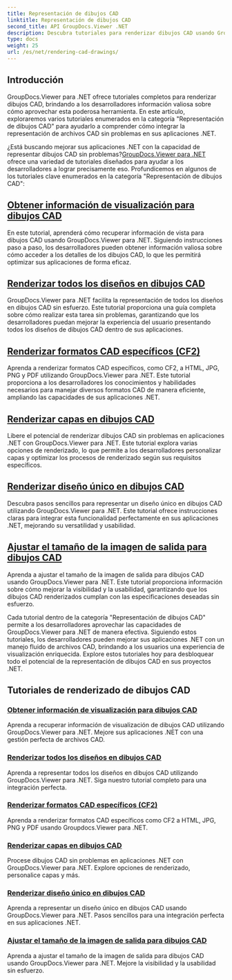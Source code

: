 ```yaml
---
title: Representación de dibujos CAD
linktitle: Representación de dibujos CAD
second_title: API GroupDocs.Viewer .NET
description: Descubra tutoriales para renderizar dibujos CAD usando GroupDocs.Viewer para .NET. Aprenda a mejorar las aplicaciones .NET con un manejo perfecto de archivos CAD.
type: docs
weight: 25
url: /es/net/rendering-cad-drawings/
---
```


## Introducción

GroupDocs.Viewer para .NET ofrece tutoriales completos para renderizar dibujos CAD, brindando a los desarrolladores información valiosa sobre cómo aprovechar esta poderosa herramienta. En este artículo, exploraremos varios tutoriales enumerados en la categoría "Representación de dibujos CAD" para ayudarlo a comprender cómo integrar la representación de archivos CAD sin problemas en sus aplicaciones .NET.

¿Está buscando mejorar sus aplicaciones .NET con la capacidad de representar dibujos CAD sin problemas?[GroupDocs.Viewer para .NET](#) ofrece una variedad de tutoriales diseñados para ayudar a los desarrolladores a lograr precisamente eso. Profundicemos en algunos de los tutoriales clave enumerados en la categoría "Representación de dibujos CAD":

## [Obtener información de visualización para dibujos CAD](./get-view-info-cad-drawing/)
En este tutorial, aprenderá cómo recuperar información de vista para dibujos CAD usando GroupDocs.Viewer para .NET. Siguiendo instrucciones paso a paso, los desarrolladores pueden obtener información valiosa sobre cómo acceder a los detalles de los dibujos CAD, lo que les permitirá optimizar sus aplicaciones de forma eficaz.

## [Renderizar todos los diseños en dibujos CAD](./render-all-layouts-cad/)
GroupDocs.Viewer para .NET facilita la representación de todos los diseños en dibujos CAD sin esfuerzo. Este tutorial proporciona una guía completa sobre cómo realizar esta tarea sin problemas, garantizando que los desarrolladores puedan mejorar la experiencia del usuario presentando todos los diseños de dibujos CAD dentro de sus aplicaciones.

## [Renderizar formatos CAD específicos (CF2)](./render-specific-cad-formats/)
Aprenda a renderizar formatos CAD específicos, como CF2, a HTML, JPG, PNG y PDF utilizando GroupDocs.Viewer para .NET. Este tutorial proporciona a los desarrolladores los conocimientos y habilidades necesarios para manejar diversos formatos CAD de manera eficiente, ampliando las capacidades de sus aplicaciones .NET.

## [Renderizar capas en dibujos CAD](./render-layers-cad/)
Libere el potencial de renderizar dibujos CAD sin problemas en aplicaciones .NET con GroupDocs.Viewer para .NET. Este tutorial explora varias opciones de renderizado, lo que permite a los desarrolladores personalizar capas y optimizar los procesos de renderizado según sus requisitos específicos.

## [Renderizar diseño único en dibujos CAD](./render-single-layout-cad/)
Descubra pasos sencillos para representar un diseño único en dibujos CAD utilizando GroupDocs.Viewer para .NET. Este tutorial ofrece instrucciones claras para integrar esta funcionalidad perfectamente en sus aplicaciones .NET, mejorando su versatilidad y usabilidad.

## [Ajustar el tamaño de la imagen de salida para dibujos CAD](./adjust-output-image-size-cad/)
Aprenda a ajustar el tamaño de la imagen de salida para dibujos CAD usando GroupDocs.Viewer para .NET. Este tutorial proporciona información sobre cómo mejorar la visibilidad y la usabilidad, garantizando que los dibujos CAD renderizados cumplan con las especificaciones deseadas sin esfuerzo.

Cada tutorial dentro de la categoría "Representación de dibujos CAD" permite a los desarrolladores aprovechar las capacidades de GroupDocs.Viewer para .NET de manera efectiva. Siguiendo estos tutoriales, los desarrolladores pueden mejorar sus aplicaciones .NET con un manejo fluido de archivos CAD, brindando a los usuarios una experiencia de visualización enriquecida. Explore estos tutoriales hoy para desbloquear todo el potencial de la representación de dibujos CAD en sus proyectos .NET.

## Tutoriales de renderizado de dibujos CAD
### [Obtener información de visualización para dibujos CAD](./get-view-info-cad-drawing/)
Aprenda a recuperar información de visualización de dibujos CAD utilizando GroupDocs.Viewer para .NET. Mejore sus aplicaciones .NET con una gestión perfecta de archivos CAD.
### [Renderizar todos los diseños en dibujos CAD](./render-all-layouts-cad/)
Aprenda a representar todos los diseños en dibujos CAD utilizando GroupDocs.Viewer para .NET. Siga nuestro tutorial completo para una integración perfecta.
### [Renderizar formatos CAD específicos (CF2)](./render-specific-cad-formats/)
Aprenda a renderizar formatos CAD específicos como CF2 a HTML, JPG, PNG y PDF usando Groupdocs.Viewer para .NET.
### [Renderizar capas en dibujos CAD](./render-layers-cad/)
Procese dibujos CAD sin problemas en aplicaciones .NET con GroupDocs.Viewer para .NET. Explore opciones de renderizado, personalice capas y más.
### [Renderizar diseño único en dibujos CAD](./render-single-layout-cad/)
Aprenda a representar un diseño único en dibujos CAD usando GroupDocs.Viewer para .NET. Pasos sencillos para una integración perfecta en sus aplicaciones .NET.
### [Ajustar el tamaño de la imagen de salida para dibujos CAD](./adjust-output-image-size-cad/)
Aprenda a ajustar el tamaño de la imagen de salida para dibujos CAD usando GroupDocs.Viewer para .NET. Mejore la visibilidad y la usabilidad sin esfuerzo.